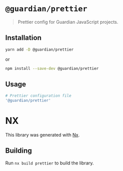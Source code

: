 # `@guardian/prettier`

> Prettier config for Guardian JavaScript projects.

## Installation

```bash
yarn add -D @guardian/prettier
```

or

```bash
npm install --save-dev @guardian/prettier
```

## Usage

```yaml
# Prettier configuration file
'@guardian/prettier'
```

# NX

This library was generated with [Nx](https://nx.dev).

## Building

Run `nx build prettier` to build the library.
